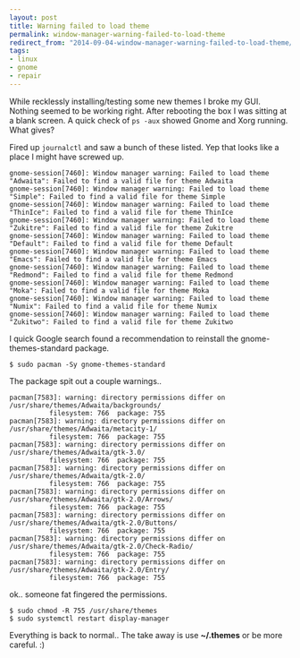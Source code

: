 ```yaml
---
layout: post
title: Warning failed to load theme
permalink: window-manager-warning-failed-to-load-theme
redirect_from: "2014-09-04-window-manager-warning-failed-to-load-theme/"
tags:
- linux
- gnome
- repair
---
```


While recklessly installing/testing some new themes I broke my GUI.
Nothing seemed to be working right. After rebooting the box I was sitting at a blank screen. A quick check of `ps -aux` showed Gnome and Xorg running. What gives?

Fired up `journalctl` and saw a bunch of these listed.
Yep that looks like a place I might have screwed up.

	gnome-session[7460]: Window manager warning: Failed to load theme "Adwaita": Failed to find a valid file for theme Adwaita
	gnome-session[7460]: Window manager warning: Failed to load theme "Simple": Failed to find a valid file for theme Simple
	gnome-session[7460]: Window manager warning: Failed to load theme "ThinIce": Failed to find a valid file for theme ThinIce
	gnome-session[7460]: Window manager warning: Failed to load theme "Zukitre": Failed to find a valid file for theme Zukitre
	gnome-session[7460]: Window manager warning: Failed to load theme "Default": Failed to find a valid file for theme Default
	gnome-session[7460]: Window manager warning: Failed to load theme "Emacs": Failed to find a valid file for theme Emacs
	gnome-session[7460]: Window manager warning: Failed to load theme "Redmond": Failed to find a valid file for theme Redmond
	gnome-session[7460]: Window manager warning: Failed to load theme "Moka": Failed to find a valid file for theme Moka
	gnome-session[7460]: Window manager warning: Failed to load theme "Numix": Failed to find a valid file for theme Numix
	gnome-session[7460]: Window manager warning: Failed to load theme "Zukitwo": Failed to find a valid file for theme Zukitwo

I quick Google search found a recommendation to reinstall the gnome-themes-standard package.

	$ sudo pacman -Sy gnome-themes-standard

The package spit out a couple warnings..

	pacman[7583]: warning: directory permissions differ on /usr/share/themes/Adwaita/backgrounds/
			  filesystem: 766  package: 755
	pacman[7583]: warning: directory permissions differ on /usr/share/themes/Adwaita/metacity-1/
			  filesystem: 766  package: 755
	pacman[7583]: warning: directory permissions differ on /usr/share/themes/Adwaita/gtk-3.0/
			  filesystem: 766  package: 755
	pacman[7583]: warning: directory permissions differ on /usr/share/themes/Adwaita/gtk-2.0/
			  filesystem: 766  package: 755
	pacman[7583]: warning: directory permissions differ on /usr/share/themes/Adwaita/gtk-2.0/Arrows/
			  filesystem: 766  package: 755
	pacman[7583]: warning: directory permissions differ on /usr/share/themes/Adwaita/gtk-2.0/Buttons/
			  filesystem: 766  package: 755
	pacman[7583]: warning: directory permissions differ on /usr/share/themes/Adwaita/gtk-2.0/Check-Radio/
			  filesystem: 766  package: 755
	pacman[7583]: warning: directory permissions differ on /usr/share/themes/Adwaita/gtk-2.0/Entry/
			  filesystem: 766  package: 755

ok.. someone fat fingered the permissions.

	$ sudo chmod -R 755 /usr/share/themes
	$ sudo systemctl restart display-manager

Everything is back to normal.. The take away is use **~/.themes** or be more careful. :)
